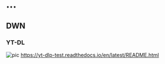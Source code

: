 # ...

## DWN

### YT-DL

![pic](https://user-images.githubusercontent.com/34105153/188293003-2894e725-a71c-45f6-a0a2-54e1175b3925.png)
https://yt-dlp-test.readthedocs.io/en/latest/README.html
